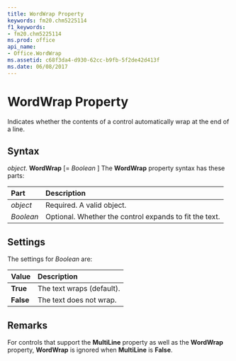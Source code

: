 ```yaml
---
title: WordWrap Property
keywords: fm20.chm5225114
f1_keywords:
- fm20.chm5225114
ms.prod: office
api_name:
- Office.WordWrap
ms.assetid: c68f3da4-d930-62cc-b9fb-5f2de42d413f
ms.date: 06/08/2017
---
```



# WordWrap Property



Indicates whether the contents of a control automatically wrap at the end of a line.

## Syntax

_object_. **WordWrap** [= _Boolean_ ]
The  **WordWrap** property syntax has these parts:


|Part|Description|
|:-----|:-----|
| _object_|Required. A valid object.|
| _Boolean_|Optional. Whether the control expands to fit the text.|

## Settings
The settings for  _Boolean_ are:


|**Value**|**Description**|
|:-----|:-----|
|**True**|The text wraps (default).|
|**False**|The text does not wrap.|

## Remarks

For controls that support the  **MultiLine** property as well as the **WordWrap** property, **WordWrap** is ignored when **MultiLine** is **False**.

